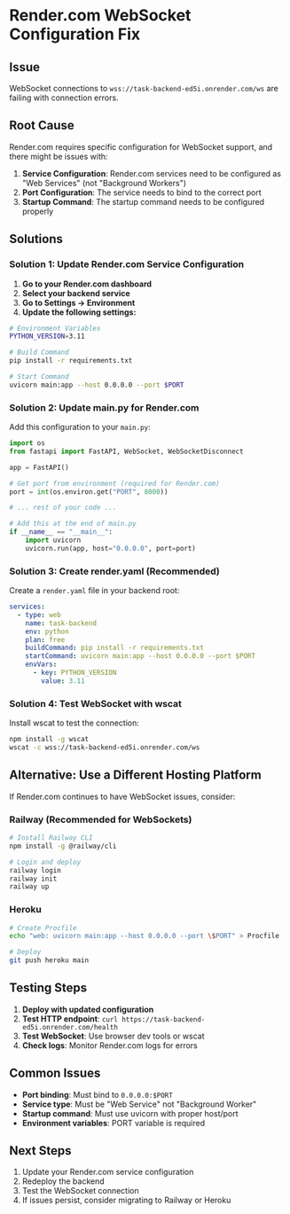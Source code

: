 # Render.com WebSocket Configuration Fix

## Issue
WebSocket connections to `wss://task-backend-ed5i.onrender.com/ws` are failing with connection errors.

## Root Cause
Render.com requires specific configuration for WebSocket support, and there might be issues with:
1. **Service Configuration**: Render.com services need to be configured as "Web Services" (not "Background Workers")
2. **Port Configuration**: The service needs to bind to the correct port
3. **Startup Command**: The startup command needs to be configured properly

## Solutions

### Solution 1: Update Render.com Service Configuration

1. **Go to your Render.com dashboard**
2. **Select your backend service**
3. **Go to Settings → Environment**
4. **Update the following settings:**

```bash
# Environment Variables
PYTHON_VERSION=3.11

# Build Command
pip install -r requirements.txt

# Start Command
uvicorn main:app --host 0.0.0.0 --port $PORT
```

### Solution 2: Update main.py for Render.com

Add this configuration to your `main.py`:

```python
import os
from fastapi import FastAPI, WebSocket, WebSocketDisconnect

app = FastAPI()

# Get port from environment (required for Render.com)
port = int(os.environ.get("PORT", 8000))

# ... rest of your code ...

# Add this at the end of main.py
if __name__ == "__main__":
    import uvicorn
    uvicorn.run(app, host="0.0.0.0", port=port)
```

### Solution 3: Create render.yaml (Recommended)

Create a `render.yaml` file in your backend root:

```yaml
services:
  - type: web
    name: task-backend
    env: python
    plan: free
    buildCommand: pip install -r requirements.txt
    startCommand: uvicorn main:app --host 0.0.0.0 --port $PORT
    envVars:
      - key: PYTHON_VERSION
        value: 3.11
```

### Solution 4: Test WebSocket with wscat

Install wscat to test the connection:
```bash
npm install -g wscat
wscat -c wss://task-backend-ed5i.onrender.com/ws
```

## Alternative: Use a Different Hosting Platform

If Render.com continues to have WebSocket issues, consider:

### Railway (Recommended for WebSockets)
```bash
# Install Railway CLI
npm install -g @railway/cli

# Login and deploy
railway login
railway init
railway up
```

### Heroku
```bash
# Create Procfile
echo "web: uvicorn main:app --host 0.0.0.0 --port \$PORT" > Procfile

# Deploy
git push heroku main
```

## Testing Steps

1. **Deploy with updated configuration**
2. **Test HTTP endpoint**: `curl https://task-backend-ed5i.onrender.com/health`
3. **Test WebSocket**: Use browser dev tools or wscat
4. **Check logs**: Monitor Render.com logs for errors

## Common Issues

- **Port binding**: Must bind to `0.0.0.0:$PORT`
- **Service type**: Must be "Web Service" not "Background Worker"
- **Startup command**: Must use uvicorn with proper host/port
- **Environment variables**: PORT variable is required

## Next Steps

1. Update your Render.com service configuration
2. Redeploy the backend
3. Test the WebSocket connection
4. If issues persist, consider migrating to Railway or Heroku
